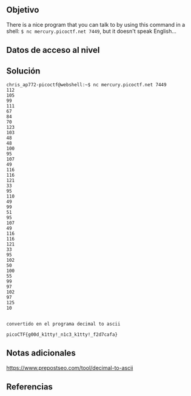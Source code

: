 ## Objetivo
There is a nice program that you can talk to by using this command in a shell: `$ nc mercury.picoctf.net 7449`, but it doesn't speak English...
## Datos de acceso al nivel

## Solución
```
chris_ap772-picoctf@webshell:~$ nc mercury.picoctf.net 7449
112 
105 
99 
111 
67 
84 
70 
123 
103 
48 
48 
100 
95 
107 
49 
116 
116 
121 
33 
95 
110 
49 
99 
51 
95 
107 
49 
116 
116 
121 
33 
95 
102 
50 
100 
55 
99 
97 
102 
97 
125 
10 


convertido en el programa decimal to ascii

picoCTF{g00d_k1tty!_n1c3_k1tty!_f2d7cafa}

```

## Notas adicionales
https://www.prepostseo.com/tool/decimal-to-ascii

## Referencias